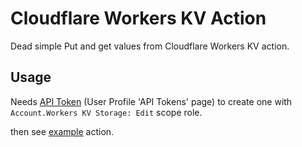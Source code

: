 # Cloudflare Workers KV Action

Dead simple Put and get values from Cloudflare Workers KV action.

## Usage

Needs [API Token](https://dash.cloudflare.com/profile/api-tokens) (User Profile 'API Tokens' page) to create one with `Account.Workers KV Storage: Edit` scope role.

then see [example](.github/workflows/main.yml) action.

